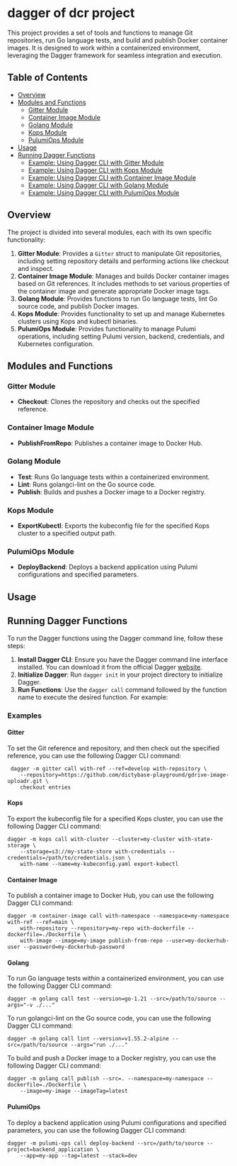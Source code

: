 # dagger of dcr project

This project provides a set of tools and functions to manage Git repositories,
run Go language tests, and build and publish Docker container images. It is
designed to work within a containerized environment, leveraging the Dagger
framework for seamless integration and execution.

## Table of Contents

- [Overview](#overview)
- [Modules and Functions](#modules-and-functions)
  - [Gitter Module](#gitter-module)
  - [Container Image Module](#container-image-module)
  - [Golang Module](#golang-module)
  - [Kops Module](#kops-module)
  - [PulumiOps Module](#pulumiops-module)
- [Usage](#usage)
- [Running Dagger Functions](#running-dagger-functions)
  - [Example: Using Dagger CLI with Gitter Module](#gitter)
  - [Example: Using Dagger CLI with Kops Module](#kops)
  - [Example: Using Dagger CLI with Container Image Module](#container-image)
  - [Example: Using Dagger CLI with Golang Module](#golang)
  - [Example: Using Dagger CLI with PulumiOps Module](#pulumiops)

## Overview

The project is divided into several modules, each with its own specific functionality:

1. **Gitter Module**: Provides a `Gitter` struct to manipulate Git repositories, including setting repository details and performing actions like checkout and inspect.
2. **Container Image Module**: Manages and builds Docker container images based on Git references. It includes methods to set various properties of the container image and generate appropriate Docker image tags.
3. **Golang Module**: Provides functions to run Go language tests, lint Go source code, and publish Docker images.
4. **Kops Module**: Provides functionality to set up and manage Kubernetes clusters using Kops and kubectl binaries.
5. **PulumiOps Module**: Provides functionality to manage Pulumi operations, including setting Pulumi version, backend, credentials, and Kubernetes configuration.

## Modules and Functions

### Gitter Module
- **Checkout**: Clones the repository and checks out the specified reference.

### Container Image Module

- **PublishFromRepo**: Publishes a container image to Docker Hub.

### Golang Module

- **Test**: Runs Go language tests within a containerized environment.
- **Lint**: Runs golangci-lint on the Go source code.
- **Publish**: Builds and pushes a Docker image to a Docker registry.

### Kops Module

- **ExportKubectl**: Exports the kubeconfig file for the specified Kops cluster to a specified output path.

### PulumiOps Module

- **DeployBackend**: Deploys a backend application using Pulumi configurations and specified parameters.

## Usage

## Running Dagger Functions

To run the Dagger functions using the Dagger command line, follow these steps:

1. **Install Dagger CLI**: Ensure you have the Dagger command line interface
   installed. You can download it from the official Dagger
   [website](https://dagger.io).
2. **Initialize Dagger**: Run `dagger init` in your project directory to
   initialize Dagger.
3. **Run Functions**: Use the `dagger call` command followed by the function
   name to execute the desired function. For example:

### Examples
#### Gitter

To set the Git reference and repository, and then check out the specified
reference, you can use the following Dagger CLI command:

```shell
 dagger -m gitter call with-ref --ref=develop with-repository \
    --repository=https://github.com/dictybase-playground/gdrive-image-uploadr.git \
    checkout entries
```

#### Kops

To export the kubeconfig file for a specified Kops cluster, you can use the
following Dagger CLI command:

```shell
dagger -m kops call with-cluster --cluster=my-cluster with-state-storage \
    --storage=s3://my-state-store with-credentials --credentials=/path/to/credentials.json \
    with-name --name=my-kubeconfig.yaml export-kubectl
```

#### Container Image

To publish a container image to Docker Hub, you can use the following Dagger CLI
command:

```shell
dagger -m container-image call with-namespace --namespace=my-namespace with-ref --ref=main \
    with-repository --repository=my-repo with-dockerfile --dockerfile=./Dockerfile \
    with-image --image=my-image publish-from-repo --user=my-dockerhub-user --password=my-dockerhub-password
```

#### Golang

To run Go language tests within a containerized environment, you can use the
following Dagger CLI command:

```shell
dagger -m golang call test --version=go-1.21 --src=/path/to/source --args="-v ./..."
```

To run golangci-lint on the Go source code, you can use the following Dagger CLI command:

```shell
dagger -m golang call lint --version=v1.55.2-alpine --src=/path/to/source --args="run ./..."
```

To build and push a Docker image to a Docker registry, you can use the following Dagger CLI command:

```shell
dagger -m golang call publish --src=. --namespace=my-namespace --dockerfile=./Dockerfile \
    --image=my-image --imageTag=latest
```

#### PulumiOps

To deploy a backend application using Pulumi configurations and specified
parameters, you can use the following Dagger CLI command:

```shell
dagger -m pulumi-ops call deploy-backend --src=/path/to/source --project=backend_application \
    --app=my-app --tag=latest --stack=dev
```

